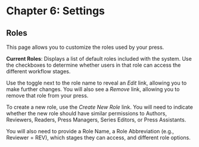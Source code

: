 # Chapter 6: Settings
## Roles

This page allows you to customize the roles used by your press.

**Current Roles**: Displays a list of default roles included with the system. Use the checkboxes to determine whether users in that role can access the different workflow stages.

Use the toggle next to the role name to reveal an *Edit* link, allowing you to make further changes. You will also see a *Remove* link, allowing you to remove that role from your press.

To create a new role, use the *Create New Role* link. You will need to indicate whether the new role should have similar permissions to Authors, Reviewers, Readers, Press Managers, Series Editors, or Press Assistants.

You will also need to provide a Role Name, a Role Abbreviation (e.g., Reviewer = REV), which stages they can access, and different role options.